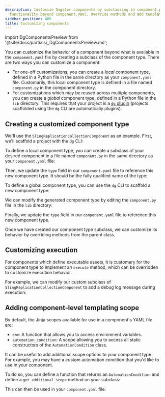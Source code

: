 ```yaml
---
description: Customize Dagster components by subclassing in component.py to extend
  functionality beyond component.yaml. Override methods and add templating scopes.
sidebar_position: 400
title: Customizing components
---
```


import DgComponentsPreview from '@site/docs/partials/\_DgComponentsPreview.md';

<DgComponentsPreview />

You can customize the behavior of a component beyond what is available in the `component.yaml` file by creating a subclass of the component type.
There are two ways you can customize a component:
- For one-off customizations, you can create a *local* component type, defined in a Python file in the same directory as your `component.yaml` file. Customarily, this local component type is defined in a file named `component.py` in the component directory.
- For customizations which may be reused across multiple components, you can create a *global* component type, defined in a Python file in the `lib` directory. This requires that your project is a [`dg` plugin](./creating-dg-plugin) (projects scaffolded using the `dg` CLI are automatically plugins).

## Creating a customized component type

We'll use the `SlingReplicationCollectionComponent` as an example. First, we'll scaffold a project with the `dg` CLI:
<CliInvocationExample path="docs_snippets/docs_snippets/guides/components/customizing-existing-component/1-scaffold-project.txt" />
<CliInvocationExample path="docs_snippets/docs_snippets/guides/components/customizing-existing-component/2-tree.txt" />


<Tabs>
<TabItem value="local" label="Local component type">

To define a local component type, you can create a subclass of your desired component in a file named `component.py` in the same directory as your `component.yaml` file:

<CodeExample path="docs_snippets/docs_snippets/guides/components/customizing-existing-component/local/3-component.py" language="python" title="my_project/defs/my_sling_sync/component.py" />

Then, we update the `type` field in our `component.yaml` file to reference this new component type. It should be the fully qualified name of the type:

<CodeExample path="docs_snippets/docs_snippets/guides/components/customizing-existing-component/local/5-component.yaml" language="yaml" title="my_project/defs/my_sling_sync/component.yaml" />

<CliInvocationExample path="docs_snippets/docs_snippets/guides/components/customizing-existing-component/local/4-tree.txt" />
</TabItem>
<TabItem value="global" label="Global component type">

To define a global component type, you can use the `dg` CLI to scaffold a new component type:

<CliInvocationExample path="docs_snippets/docs_snippets/guides/components/customizing-existing-component/global/3-scaffold-component-type.txt" />

<CliInvocationExample path="docs_snippets/docs_snippets/guides/components/customizing-existing-component/global/5-tree.txt" />

We can modify the generated component type by editing the `component.py` file in the `lib` directory:

<CodeExample path="docs_snippets/docs_snippets/guides/components/customizing-existing-component/global/4-component.py" language="python" title="my_project/lib/custom_sling_replication_component.py" />

Finally, we update the `type` field in our `component.yaml` file to reference this new component type.

<CodeExample path="docs_snippets/docs_snippets/guides/components/customizing-existing-component/global/6-component.yaml" language="yaml" title="my_project/defs/my_sling_sync/component.yaml" />
</TabItem>
</Tabs>

Once we have created our component type subclass, we can customize its behavior by overriding methods from the parent class.

## Customizing execution

For components which define executable assets, it is customary for the component type to implement an `execute` method, which can be overridden to customize execution behavior.

For example, we can modify our custom subclass of `SlingReplicationCollectionComponent` to add a debug log message during execution:

<CodeExample path="docs_snippets/docs_snippets/guides/components/customizing-existing-component/7-component.py" language="python" />

## Adding component-level templating scope

By default, the Jinja scopes available for use in a component's YAML file are:

- `env`: A function that allows you to access environment variables.
- `automation_condition`: A scope allowing you to access all static constructors of the `AutomationCondition` class.

It can be useful to add additional scope options to your component type. For example, you may have a custom automation condition that you'd like to use in your component.

To do so, you can define a function that returns an `AutomationCondition` and define a `get_additional_scope` method on your subclass:

<CodeExample path="docs_snippets/docs_snippets/guides/components/customizing-existing-component/8-component.py" language="python" />

This can then be used in your `component.yaml` file:


<Tabs>
<TabItem value="local" label="Local component type">
<CodeExample path="docs_snippets/docs_snippets/guides/components/customizing-existing-component/local/9-component.yaml" language="yaml" />
</TabItem>
<TabItem value="global" label="Global component type">
<CodeExample path="docs_snippets/docs_snippets/guides/components/customizing-existing-component/global/9-component.yaml" language="yaml" />
</TabItem>
</Tabs>